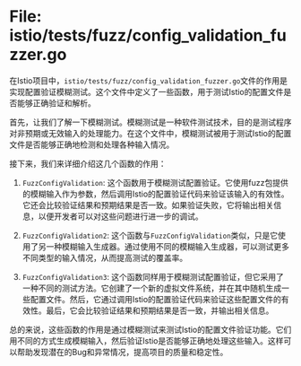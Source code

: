 # File: istio/tests/fuzz/config_validation_fuzzer.go

在Istio项目中，`istio/tests/fuzz/config_validation_fuzzer.go`文件的作用是实现配置验证模糊测试。这个文件中定义了一些函数，用于测试Istio的配置文件是否能够正确验证和解析。

首先，让我们了解一下模糊测试。模糊测试是一种软件测试技术，目的是测试程序对非预期或无效输入的处理能力。在这个文件中，模糊测试被用于测试Istio的配置文件是否能够正确地检测和处理各种输入情况。

接下来，我们来详细介绍这几个函数的作用：

1. `FuzzConfigValidation`: 这个函数用于模糊测试配置验证。它使用fuzz包提供的模糊输入作为参数，然后调用Istio的配置验证代码来验证该输入的有效性。它还会比较验证结果和预期结果是否一致。如果验证失败，它将输出相关信息，以便开发者可以对这些问题进行进一步的调试。

2. `FuzzConfigValidation2`: 这个函数与`FuzzConfigValidation`类似，只是它使用了另一种模糊输入生成器。通过使用不同的模糊输入生成器，可以测试更多不同类型的输入情况，从而提高测试的覆盖率。

3. `FuzzConfigValidation3`: 这个函数同样用于模糊测试配置验证，但它采用了一种不同的测试方法。它创建了一个新的虚拟文件系统，并在其中随机生成一些配置文件。然后，它通过调用Istio的配置验证代码来验证这些配置文件的有效性。最后，它会比较验证结果和预期结果是否一致，并输出相关信息。

总的来说，这些函数的作用是通过模糊测试来测试Istio的配置文件验证功能。它们用不同的方式生成模糊输入，然后验证Istio是否能够正确地处理这些输入。这样可以帮助发现潜在的Bug和异常情况，提高项目的质量和稳定性。

